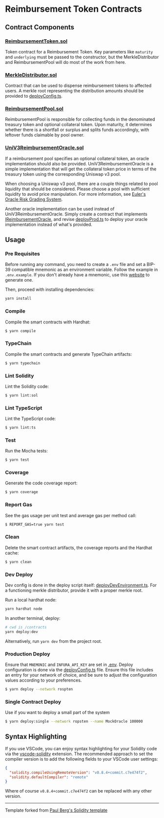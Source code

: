 # Reimbursement Token Contracts

## Contract Components

### [ReimbursementToken.sol](./contracts/ReimbursementToken.sol)

Token contract for a Reimbursement Token.
Key parameters like `maturity` and `underlying` must be passed to the constructor, but the MerkleDistributor and ReimbursementPool will do most of the work from here.

### [MerkleDistributor.sol](./contracts/MerkleDistributor.sol)

Contract that can be used to dispense reimbursement tokens to affected users.
A merkle root representing the distribution amounts should be provided to [deployConfig.ts](./scripts/deployConfig.ts).

### [ReimbursementPool.sol](./contracts/ReimbursementPool.sol)

ReimbursementPool is responsible for collecting funds in the denominated treasury token and optional collateral token.
Upon maturity, it determines whether there is a shortfall or surplus and splits funds accordingly, with leftover funds claimable by pool owner.

### [UniV3ReimbursementOracle.sol](./contracts/UniV3ReimbursementOracle.sol)

If a reimbursement pool specifies an optional collateral token, an oracle implementation should also be provided.
UniV3ReimbursementOracle is a simple implementation that will get the collateral token price in terms of the treasury token using the corresponding Uniswap v3 pool.

When choosing a Uniswap v3 pool, there are a couple things related to pool liquidity that should be considered.
Please choose a pool with sufficient liquidity to avoid price manipulation. For more information, see [Euler's Oracle Risk Grading System](https://blog.euler.finance/eulers-oracle-risk-grading-system-93f47d68205c).

Another oracle implementation can be used instead of UniV3ReimbursementOracle.
Simply create a contract that implements [IReimbursementOracle](./contracts/interfaces/IReimbursementOracle.sol), and revise [deployProd.ts](./scripts/deployProd.ts) to deploy your oracle implementation instead of what's provided.

## Usage

### Pre Requisites

Before running any command, you need to create a `.env` file and set a BIP-39 compatible mnemonic as an environment variable.
Follow the example in `.env.example`.
If you don't already have a mnemonic, use this [website](https://iancoleman.io/bip39/) to generate one.

Then, proceed with installing dependencies:

```sh
yarn install
```

### Compile

Compile the smart contracts with Hardhat:

```sh
$ yarn compile
```

### TypeChain

Compile the smart contracts and generate TypeChain artifacts:

```sh
$ yarn typechain
```

### Lint Solidity

Lint the Solidity code:

```sh
$ yarn lint:sol
```

### Lint TypeScript

Lint the TypeScript code:

```sh
$ yarn lint:ts
```

### Test

Run the Mocha tests:

```sh
$ yarn test
```

### Coverage

Generate the code coverage report:

```sh
$ yarn coverage
```

### Report Gas

See the gas usage per unit test and average gas per method call:

```sh
$ REPORT_GAS=true yarn test
```

### Clean

Delete the smart contract artifacts, the coverage reports and the Hardhat cache:

```sh
$ yarn clean
```

### Dev Deploy

Dev config is done in the deploy script itself: [deployDevEnvironment.ts](./scripts/deployDevEnvironment.ts).
For a functioning merkle distributor, provide it with a proper merkle root.

Run a local hardhat node:

```sh
yarn hardhat node
```

In another terminal, deploy:

```sh
# cwd is /contracts
yarn deploy:dev
```

Alternatively, run `yarn dev` from the project root.

### Production Deploy

Ensure that `MNEMONIC` and `INFURA_API_KEY` are set in [.env](/contracts/.env).
Deploy configuration is done via the [deployConfig.ts](/contracts/scripts/deployConfig.ts) file.
Ensure this file includes an entry for your network of choice, and be sure to adjust the configuration values according to your preferences.

```sh
$ yarn deploy --network rospten
```

### Single Contract Deploy

Use if you want to deploy a small part of the system

```sh
$ yarn deploy:single --network ropsten --name MockOracle 100000
```

## Syntax Highlighting

If you use VSCode, you can enjoy syntax highlighting for your Solidity code via the
[vscode-solidity](https://github.com/juanfranblanco/vscode-solidity) extension.
The recommended approach to set the compiler version is to add the following fields to your VSCode user settings:

```json
{
  "solidity.compileUsingRemoteVersion": "v0.8.4+commit.c7e474f2",
  "solidity.defaultCompiler": "remote"
}
```

Where of course `v0.8.4+commit.c7e474f2` can be replaced with any other version.

---

Template forked from [Paul Berg's Solidity template](https://github.com/paulrberg/solidity-template)
